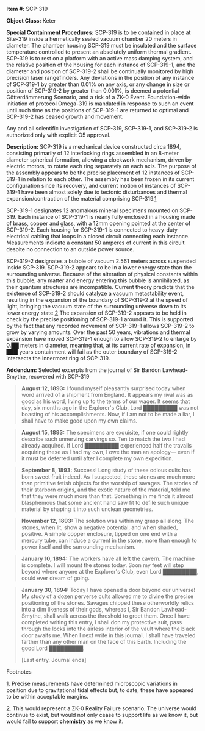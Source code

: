 **Item #:** SCP-319

**Object Class:** Keter

**Special Containment Procedures:** SCP-319 is to be contained in place at Site-319 inside a hermetically sealed vacuum chamber 20 meters in diameter. The chamber housing SCP-319 must be insulated and the surface temperature controlled to present an absolutely uniform thermal gradient. SCP-319 is to rest on a platform with an active mass damping system, and the relative position of the housing for each instance of SCP-319-1, and the diameter and position of SCP-319-2 shall be continually monitored by high precision laser rangefinders. Any deviations in the position of any instance of SCP-319-1 by greater than 0.01% on any axis, or any change in size or position of SCP-319-2 by greater than 0.001%, is deemed a potential Götterdämmerung Scenario, and a risk of a ZK-0 Event. Foundation-wide initiation of protocol Omega-319 is mandated in response to such an event until such time as the positions of SCP-319-1 are returned to optimal and SCP-319-2 has ceased growth and movement.

Any and all scientific investigation of SCP-319, SCP-319-1, and SCP-319-2 is authorized only with explicit O5 approval.

**Description:** SCP-319 is a mechanical device constructed circa 1894, consisting primarily of 12 interlocking rings assembled in an 8-meter diameter spherical formation, allowing a clockwork mechanism, driven by electric motors, to rotate each ring separately on each axis. The purpose of the assembly appears to be the precise placement of 12 instances of SCP-319-1 in relation to each other. The assembly has been frozen in its current configuration since its recovery, and current motion of instances of SCP-319-1 have been almost solely due to tectonic disturbances and thermal expansion/contraction of the material comprising SCP-319.[1](javascript:;)

SCP-319-1 designates 12 anomalous mineral specimens mounted on SCP-319. Each instance of SCP-319-1 is nearly fully enclosed in a housing made of brass, copper and glass, with a 12mm opening pointed at the center of SCP-319-2. Each housing for SCP-319-1 is connected to heavy-duty electrical cabling that loops in a closed circuit connecting each instance. Measurements indicate a constant 50 amperes of current in this circuit despite no connection to an outside power source.

SCP-319-2 designates a bubble of vacuum 2.561 meters across suspended inside SCP-319. SCP-319-2 appears to be in a lower energy state than the surrounding universe. Because of the alteration of physical constants within this bubble, any matter and energy entering this bubble is annihilated, as their quantum structures are incompatible. Current theory predicts that the existence of SCP-319-2 should catalyze a vacuum metastability event, resulting in the expansion of the boundary of SCP-319-2 at the speed of light, bringing the vacuum state of the surrounding universe down to its lower energy state.[2](javascript:;) The expansion of SCP-319-2 appears to be held in check by the precise positioning of SCP-319-1 around it. This is supported by the fact that any recorded movement of SCP-319-1 allows SCP-319-2 to grow by varying amounts. Over the past 50 years, vibrations and thermal expansion have moved SCP-319-1 enough to allow SCP-319-2 to enlarge by 0.██ meters in diameter, meaning that, at its current rate of expansion, in ███ years containment will fail as the outer boundary of SCP-319-2 intersects the innermost ring of SCP-319.

**Addendum:** Selected excerpts from the journal of Sir Bandon Lawhead-Smythe, recovered with SCP-319

> **August 12, 1893:** I found myself pleasantly surprised today when word arrived of a shipment from England. It appears my rival was as good as his word, living up to the terms of our wager. It seems that day, six months ago in the Explorer's Club, Lord █████████ was not boasting of his accomplishments. Now, if I am not to be made a liar, I shall have to make good upon my own claims.

> **August 15, 1893:** The specimens are exquisite, if one could rightly describe such unnerving carvings so. Ten to match the two I had already acquired. If Lord █████████ experienced half the travails acquiring these as I had my own, I owe the man an apology— even if it must be deferred until after I complete my own expedition.

> **September 8, 1893:** Success! Long study of these odious cults has born sweet fruit indeed. As I suspected, these stones are much more than primitive fetish objects for the worship of savages. The stories of their starborn origins, and the exotic nature of the material, told me that they were much more than that. Something in me finds it almost blasphemous that some ancient hand saw fit to defile such unique material by shaping it into such unclean geometries.

> **November 12, 1893:** The solution was within my grasp all along. The stones, when lit, show a negative potential, and when shaded, positive. A simple copper enclosure, tipped on one end with a mercury tube, can induce a current in the stone, more than enough to power itself and the surrounding mechanism.

> **January 10, 1894:** The workers have all left the cavern. The machine is complete. I will mount the stones today. Soon my feet will step beyond where anyone at the Explorer's Club, even Lord █████████, could ever dream of going.

> **January 30, 1894:** Today I have opened a door beyond our universe! My study of a dozen perverse cults allowed me to divine the precise positioning of the stones. Savages chipped these otherworldly relics into a dim likeness of their gods, whereas I, Sir Bandon Lawhead-Smythe, shall walk across the threshold to greet them. Once I have completed writing this entry, I shall don my protective suit, pass through the locks into the airless interior of the vault where the black door awaits me. When I next write in this journal, I shall have traveled farther than any other man on the face of this Earth. Including the good Lord █████████.
> 
> \[Last entry. Journal ends\]

Footnotes

[1](javascript:;). Precise measurements have determined microscopic variations in position due to gravitational tidal effects but, to date, these have appeared to be within acceptable margins.

[2](javascript:;). This would represent a ZK-0 Reality Failure scenario. The universe would continue to exist, but would not only cease to support life as we know it, but would fail to support **chemistry** as we know it.